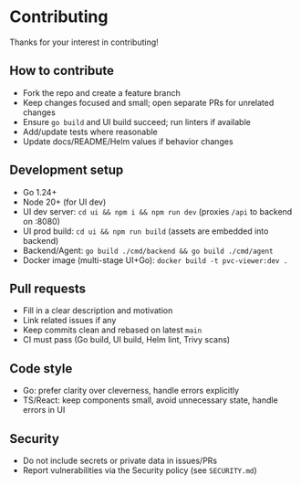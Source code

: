 # Contributing

Thanks for your interest in contributing!

## How to contribute

- Fork the repo and create a feature branch
- Keep changes focused and small; open separate PRs for unrelated changes
- Ensure `go build` and UI build succeed; run linters if available
- Add/update tests where reasonable
- Update docs/README/Helm values if behavior changes

## Development setup

- Go 1.24+
- Node 20+ (for UI dev)
- UI dev server: `cd ui && npm i && npm run dev` (proxies `/api` to backend on :8080)
- UI prod build: `cd ui && npm run build` (assets are embedded into backend)
- Backend/Agent: `go build ./cmd/backend && go build ./cmd/agent`
- Docker image (multi-stage UI+Go): `docker build -t pvc-viewer:dev .`

## Pull requests

- Fill in a clear description and motivation
- Link related issues if any
- Keep commits clean and rebased on latest `main`
- CI must pass (Go build, UI build, Helm lint, Trivy scans)

## Code style

- Go: prefer clarity over cleverness, handle errors explicitly
- TS/React: keep components small, avoid unnecessary state, handle errors in UI

## Security

- Do not include secrets or private data in issues/PRs
- Report vulnerabilities via the Security policy (see `SECURITY.md`)
